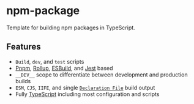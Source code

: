 # npm-package

Template for building npm packages in TypeScript.

## Features

- `Build`, `dev`, and `test` scripts
- [Pnpm](https://github.com/pnpm/pnpm), [Rollup](https://github.com/rollup/rollup), [ESBuild](https://github.com/evanw/esbuild), and [Jest](https://github.com/facebook/jest) based
- `__DEV__` scope to differentiate between development and production builds
- `ESM`, `CJS`, `IIFE`, and single [`Declaration File`](https://github.com/Swatinem/rollup-plugin-dts) build output
- Fully [TypeScript](https://github.com/microsoft/TypeScript) including most configuration and scripts
